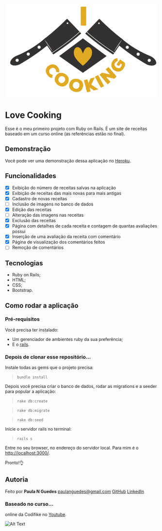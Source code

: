 ![Love Cooking! Seu livro de receitas online.](app/assets/images/logo.png)

# Love Cooking
Esse é o meu primeiro projeto com Ruby on Rails. É um site de receitas baseado em um curso online (as referências estão no final).

## Demonstração
Você pode ver uma demonstração dessa aplicação no [Heroku](https://receitasnet-paulaguedes.herokuapp.com/recipes).

## Funcionalidades
- [x] Exibição do número de receitas salvas na aplicação
- [x] Exibição de receitas das mais novas para mais antigas
- [x] Cadastro de novas receitas
- [ ] Inclusão de imagens no banco de dados
- [x] Edição das receitas
- [ ] Alteração das imagens nas receitas
- [x] Exclusão das receitas
- [x] Página com detalhes de cada receita e contagem de quantas avaliações possui
- [x] Inserção de uma avaliação da receita com comentário
- [x] Página de visualização dos comentários feitos
- [ ] Remoção de comentários

## Tecnologias
- Ruby on Rails;
- HTML;
- CSS;
- Bootstrap.
 
## Como rodar a aplicação

### Pré-requisitos
Você precisa ter instalado:
- Um gerenciador de ambientes ruby da sua preferência;
- E o [rails](http://installrails.com/).

### Depois de clonar esse repositório...
Instale todas as gems que o projeto precisa:
>`bundle install`

Depois você precisa criar o banco de dados, rodar as migrations e a seeder para popular a aplicação:
>`rake db:create`

>`rake db:migrate`

>`rake db:seed`

Inicie o servidor rails no terminal:
>`rails s`

Entre no seu browser, no endereço do servidor local. Para mim é o <http://localhost:3000/>. 

Pronto!:ok_hand:

## Autoria
Feito por **Paula N Guedes**
<paulanguedes@gmail.com>
[GitHub](https://github.com/paulanguedes/)
[LinkedIn](https://www.linkedin.com/in/paulanguedes/)

### Baseado no curso...
online da Codifike no [Youtube](https://www.youtube.com/watch?v=2SEKJdKzwNU&list=PLFeyfVYazTkJN6uM5opCfSN_xjxrMybXV&index=1).

![Alt Text](https://media.giphy.com/media/3o6fJcIm2vBlsWvKdW/giphy.gif)